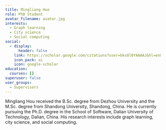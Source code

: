 ```yaml
---
title: Mingliang Huo
role: PhD Student
avatar_filename: avatar.jpg
interests:
  - Graph learning
  - City science
  - Social computing
social:
  - display:
      header: false
    link: https://scholar.google.com/citations?user=bks8l0YAAAAJ&hl=en&oi=sra
    icon_pack: ai
    icon: google-scholar
education:
  courses: []
superuser: false
user_groups:
  - Supervisors
---
```

Mingliang Hou received the B.Sc. degree from Dezhou University and the M.Sc. degree from Shandong University, Shandong, China. He is currently pursuing the Ph.D. degree in the School of Software, Dalian University of Technology, Dalian, China. His research interests include graph learning, city science, and social computing.